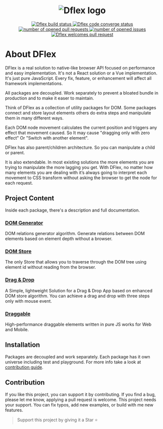 <h1 align="center">
  <img
  src="https://raw.githubusercontent.com/jalal246/dflex/master/DFlex-full-size.png"
  alt="Dflex logo" />
</h1>

<p align="center">
  <a href="https://github.com/jalal246/dflex">
    <img
    src="https://img.shields.io/github/workflow/status/jalal246/dflex/Unit Test"
    alt="Dflex build status" />
  </a>
  <a href="https://codecov.io/gh/jalal246/dflex">
    <img
    src="https://img.shields.io/codecov/c/github/jalal246/dflex.svg"
    alt="Dflex code converge status" />
  </a>
  <a href="https://github.com/jalal246/dflex/pulls">
    <img
    src="https://img.shields.io/github/issues-pr/jalal246/dflex" 
    alt="number of opened pull requests"/>
  </a>
  <a href="https://github.com/jalal246/dflex/issues">
  <img
    src="https://img.shields.io/github/issues/jalal246/dflex"
    alt="number of opened issues"/>
  </a>
  <a href="https://github.com/jalal246/dflex/pulls">
   <img
   src="https://img.shields.io/badge/PRs-welcome-brightgreen.svg"
   alt="Dflex welcomes pull request" />
  </a>
</p>

# About DFlex

DFlex is a real solution to native-like browser API focused on performance and easy
implementation. It's not a React solution or a Vue implementation. It's just
pure JavaScript. Every fix, feature, or enhancement will affect all framework
implementations.

All packages are decoupled. Work separately to prevent a bloated bundle in
production and to make it easer to maintain.

Think of DFlex as a collection of utility packages for DOM. Some packages
connect and store layout elements others do extra steps and manipulate them in
many different ways.

Each DOM node movement calculates the current position and triggers any effect that
movement caused. So It may cause "dragging only with zero effect" Or "Switch
with another element".

DFlex has also parent/children architecture. So you can manipulate a child or
parent.

It is also extendable. In most existing solutions the more elements you are
trying to manipulate the more lagging you get. With DFlex, no matter how many
elements you are dealing with it’s always going to interpret each movement to
CSS transform without asking the browser to get the node for each request.

## Project Content

Inside each package, there's a description and full documentation.

### [**DOM Generator**](https://github.com/jalal246/dflex/tree/master/packages/dom-gen)

DOM relations generator algorithm. Generate relations between DOM elements based
on element depth without a browser.

### [**DOM Store**](https://github.com/jalal246/dflex/tree/master/packages/store)

The only Store that allows you to traverse through the DOM tree using element id
without reading from the browser.

### [**Drag & Drop**](https://github.com/jalal246/dflex/tree/master/packages/dnd)

A Simple, lightweight Solution for a Drag & Drop App based on enhanced DOM store
algorithm. You can achieve a drag and drop with three steps only with mouse event.

### [**Draggable**](https://github.com/jalal246/dflex/tree/master/packages/draggable)

High-performance draggable elements written in pure JS works for Web and Mobile.

## Installation

Packages are decoupled and work separately. Each package has it own universe
including test and playground. For more info take a look at [contribution guide](CONTRIBUTING.md).

## Contribution

If you like this project, you can support it by contributing. If you find a bug,
please let me know, applying a pull request is welcome. This project needs your
support. You can fix typos, add new examples, or build with me new features.

> Support this project by giving it a Star ⭐
